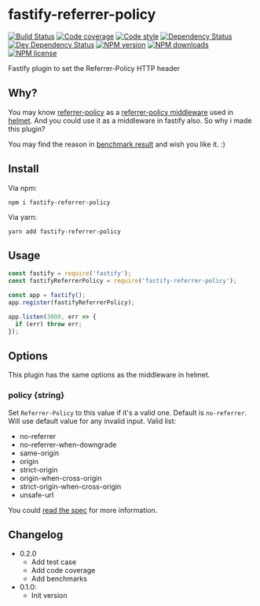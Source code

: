 # fastify-referrer-policy

[![Build Status][ci-img]][ci-url]
[![Code coverage][cov-img]][cov-url]
[![Code style][lint-img]][lint-url]
[![Dependency Status][dep-img]][dep-url]
[![Dev Dependency Status][dev-dep-img]][dev-dep-url]
[![NPM version][npm-ver-img]][npm-url]
[![NPM downloads][npm-dl-img]][npm-url]
[![NPM license][npm-lc-img]][npm-url]

Fastify plugin to set the Referrer-Policy HTTP header

## Why?

You may know [referrer-policy](https://github.com/helmetjs/referrer-policy) as a [referrer-policy middleware](https://helmetjs.github.io/docs/referrer-policy/) used in [helmet](https://github.com/helmetjs/helmet). And you could use it as a middleware in fastify also. So why i made this plugin?

You may find the reason in [benchmark result](./benchmarks/benchmark.txt) and wish you like it. :)

## Install

Via npm:

```shell
npm i fastify-referrer-policy
```

Via yarn:

```shell
yarn add fastify-referrer-policy
```

## Usage

```js
const fastify = require('fastify');
const fastifyReferrerPolicy = require('fastify-referrer-policy');

const app = fastify();
app.register(fastifyReferrerPolicy);

app.listen(3000, err => {
  if (err) throw err;
});
```

## Options

This plugin has the same options as the middleware in helmet.

### policy {string}

Set `Referrer-Policy` to this value if it's a valid one. Default is `no-referrer`. Will use default value for any invalid input. Valid list: 

- no-referrer
- no-referrer-when-downgrade
- same-origin
- origin
- strict-origin
- origin-when-cross-origin
- strict-origin-when-cross-origin
- unsafe-url

You could [read the spec](https://www.w3.org/TR/referrer-policy/#referrer-policies) for more information.

## Changelog

- 0.2.0
  - Add test case
  - Add code coverage
  - Add benchmarks
- 0.1.0:
  - Init version

[ci-img]: https://img.shields.io/travis/poppinlp/fastify-referrer-policy.svg?style=flat-square
[ci-url]: https://travis-ci.org/poppinlp/fastify-referrer-policy
[cov-img]: https://img.shields.io/coveralls/poppinlp/fastify-referrer-policy.svg?style=flat-square
[cov-url]: https://coveralls.io/github/poppinlp/fastify-referrer-policy?branch=master
[lint-img]: https://img.shields.io/badge/code%20style-handsome-brightgreen.svg?style=flat-square
[lint-url]: https://github.com/poppinlp/eslint-config-handsome
[dep-img]: https://img.shields.io/david/poppinlp/fastify-referrer-policy.svg?style=flat-square
[dep-url]: https://david-dm.org/poppinlp/fastify-referrer-policy
[dev-dep-img]: https://img.shields.io/david/dev/poppinlp/fastify-referrer-policy.svg?style=flat-square
[dev-dep-url]: https://david-dm.org/poppinlp/fastify-referrer-policy#info=devDependencies
[npm-ver-img]: https://img.shields.io/npm/v/fastify-referrer-policy.svg?style=flat-square
[npm-dl-img]: https://img.shields.io/npm/dm/fastify-referrer-policy.svg?style=flat-square
[npm-lc-img]: https://img.shields.io/npm/l/fastify-referrer-policy.svg?style=flat-square
[npm-url]: https://www.npmjs.com/package/fastify-referrer-policy
